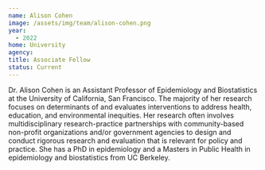 ```yaml
---
name: Alison Cohen
image: /assets/img/team/alison-cohen.png
year:
  - 2022
home: University
agency:
title: Associate Fellow
status: Current
---
```


Dr. Alison Cohen is an Assistant Professor of Epidemiology and Biostatistics at the University of California, San Francisco. The majority of her research focuses on determinants of and evaluates interventions to address health, education, and environmental inequities. Her research often involves multidisciplinary research-practice partnerships with community-based non-profit organizations and/or government agencies to design and conduct rigorous research and evaluation that is relevant for policy and practice. She has a PhD in epidemiology and a Masters in Public Health in epidemiology and biostatistics from UC Berkeley.
